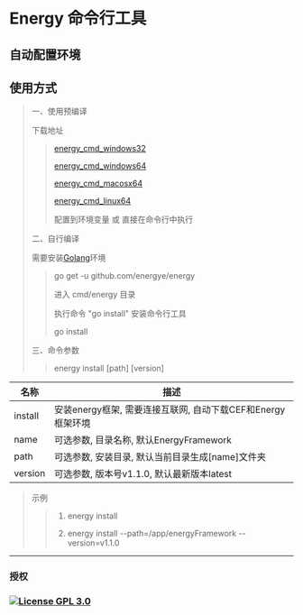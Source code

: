 # Energy 命令行工具
## 自动配置环境
## 使用方式
> 一、使用预编译
> 
> 下载地址
>> [energy_cmd_windows32](http://energy.yanghy.cn/download/energy_cmd_windows32.zip)
>>
>> [energy_cmd_windows64](http://energy.yanghy.cn/download/energy_cmd_windows64.zip)
>>
>> [energy_cmd_macosx64](http://energy.yanghy.cn/download/energy_cmd_macosx64.zip)
>>
>> [energy_cmd_linux64](http://energy.yanghy.cn/download/energy_cmd_linux64.zip)
>>
>> 配置到环境变量 或 直接在命令行中执行
> 
> 二、自行编译
>
> 需要安装[Golang](https://golang.google.cn/dl/)环境
>>go get -u github.com/energye/energy
>>
>> 进入 cmd/energy 目录
>> 
>> 执行命令 "go install" 安装命令行工具
>> 
>> go install
>>
>
> 三、命令参数
> 
>> energy install [path] [version]
>>

| 名称      | 描述                                      |
|---------|-----------------------------------------|
| install | 安装energy框架, 需要连接互联网, 自动下载CEF和Energy框架环境 |
| name    | 可选参数, 目录名称, 默认EnergyFramework                 |
| path    | 可选参数, 安装目录, 默认当前目录生成[name]文件夹           |
| version | 可选参数, 版本号v1.1.0, 默认最新版本latest           |

>示例
>> 1. energy install
>>
>> 2. energy install --path=/app/energyFramework --version=v1.1.0
>>
----
### 授权
### [![License GPL 3.0](https://img.shields.io/badge/License%20GPL3.0-green)](https://opensource.org/licenses/GPL-3.0)
